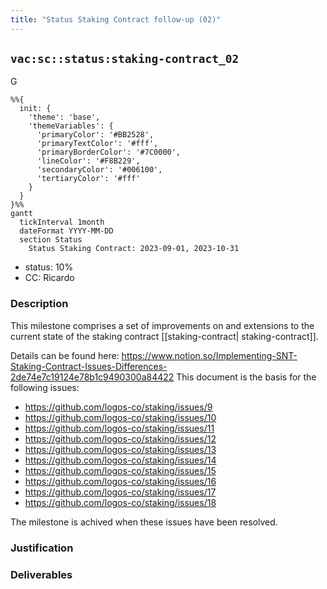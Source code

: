 ```yaml
---
title: "Status Staking Contract follow-up (02)"
---
```

## `vac:sc::status:staking-contract_02`
G
```mermaid
%%{ 
  init: { 
    'theme': 'base', 
    'themeVariables': { 
      'primaryColor': '#BB2528', 
      'primaryTextColor': '#fff', 
      'primaryBorderColor': '#7C0000', 
      'lineColor': '#F8B229', 
      'secondaryColor': '#006100', 
      'tertiaryColor': '#fff' 
    } 
  } 
}%%
gantt
  tickInterval 1month
  dateFormat YYYY-MM-DD 
  section Status
    Status Staking Contract: 2023-09-01, 2023-10-31
```

- status: 10%
- CC: Ricardo

### Description

This milestone comprises a set of improvements on and extensions to the current state of the staking contract  [[staking-contract| staking-contract]].

Details can be found here: https://www.notion.so/Implementing-SNT-Staking-Contract-Issues-Differences-2de74e7c19124e78b1c9490300a84422
This document is the basis for the following issues:

* https://github.com/logos-co/staking/issues/9
* https://github.com/logos-co/staking/issues/10
* https://github.com/logos-co/staking/issues/11
* https://github.com/logos-co/staking/issues/12
* https://github.com/logos-co/staking/issues/13
* https://github.com/logos-co/staking/issues/14
* https://github.com/logos-co/staking/issues/15
* https://github.com/logos-co/staking/issues/16
* https://github.com/logos-co/staking/issues/17
* https://github.com/logos-co/staking/issues/18

The milestone is achived when these issues have been resolved.

### Justification


### Deliverables


